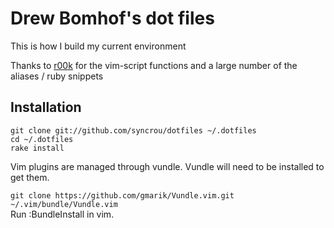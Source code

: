 # Drew Bomhof's dot files
This is how I build my current environment

Thanks to [r00k](http://github.com/r00k) for the vim-script functions
and a large number of the aliases / ruby snippets

## Installation

  `git clone git://github.com/syncrou/dotfiles ~/.dotfiles`  
  `cd ~/.dotfiles`  
  `rake install`

  Vim plugins are managed through vundle. Vundle will need to be installed to get them.

  `git clone https://github.com/gmarik/Vundle.vim.git ~/.vim/bundle/Vundle.vim`  
  Run :BundleInstall in vim.
